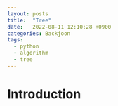 ```yaml
---
layout: posts
title:  "Tree"
date:   2022-08-11 12:10:28 +0900
categories: Backjoon
tags:
  - python
  - algorithm
  - tree
---
```


# Introduction
